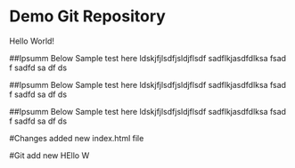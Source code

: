 # Demo Git Repository
Hello World!


##Ipsumm Below
Sample test here ldskjfjlsdfjsldjflsdf
sadflkjasdfdlksa
fsad
f
sadfd
sa
df
ds

##Ipsumm Below
Sample test here ldskjfjlsdfjsldjflsdf
sadflkjasdfdlksa
fsad
f
sadfd
sa
df
ds

##Ipsumm Below
Sample test here ldskjfjlsdfjsldjflsdf
sadflkjasdfdlksa
fsad
f
sadfd
sa
df
ds

#Changes added new index.html file

#Git add new
HEllo W
